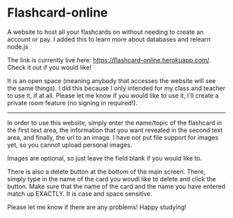 # Flashcard-online
A website to host all your flashcards on without needing to create an account or pay. I added this to learn more about databases and relearn node.js

The link is currently live here: https://flashcard-online.herokuapp.com/. Check it out if you would like! 

It is an open space (meaning anybody that accesses the website will see the same things). I did this because I only intended for my class and teacher to use it, if at all. Please let me know if you would like to use it, I'll create a private room feature (no signing in required!).
___________________________________________________________________________________________________________________________________________________________________________________

In order to use this website, simply enter the name/topic of the flashcard in the first text area, the information that you want revealed in the second text area, and finally, the url to an image. I have not put file support for images yet, so you cannot upload personal images.  

Images are optional, so just leave the field blank if you would like to.

There is also a delete button at the bottom of the main screen. There, simply type in the name of the card you woudl like to delete and click the button. Make sure that the name of the card and the name you have entered match up EXACTLY. It is case and space sensitive. 

Please let me know if there are any problems! Happy studying!
